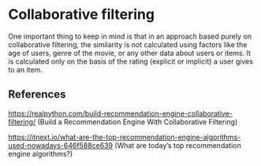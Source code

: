 # Collaborative filtering

One important thing to keep in mind is that in an approach based purely on collaborative filtering, the similarity is not calculated using factors like the age of users, genre of the movie, or any other data about users or items. It is calculated only on the basis of the rating (explicit or implicit) a user gives to an item.



## References

https://realpython.com/build-recommendation-engine-collaborative-filtering/ (Build a Recommendation Engine With Collaborative Filtering)

https://itnext.io/what-are-the-top-recommendation-engine-algorithms-used-nowadays-646f588ce639 (What are today’s top recommendation engine algorithms?)

